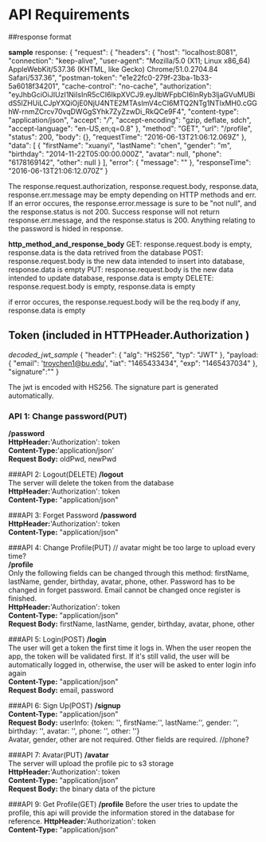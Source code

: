 # API Requirements

##response format

__sample__
response:
{
  "request": {
    "headers": {
      "host": "localhost:8081",
      "connection": "keep-alive",
      "user-agent": "Mozilla/5.0 (X11; Linux x86_64) AppleWebKit/537.36 (KHTML, like Gecko) Chrome/51.0.2704.84 Safari/537.36",
      "postman-token": "e1e22fc0-279f-23ba-1b33-5a6018f34201",
      "cache-control": "no-cache",
      "authorization": "eyJhbGciOiJIUzI1NiIsInR5cCI6IkpXVCJ9.eyJlbWFpbCI6InRyb3ljaGVuMUBidS5lZHUiLCJpYXQiOjE0NjU4NTE2MTAsImV4cCI6MTQ2NTg1NTIxMH0.cGGhW-rnmZCrcv70vqDWGgSYhk7ZyZzwDi_RkQCe9F4",
      "content-type": "application/json",
      "accept": "*/*",
      "accept-encoding": "gzip, deflate, sdch",
      "accept-language": "en-US,en;q=0.8"
    },
    "method": "GET",
    "url": "/profile",
    "status": 200,
    "body": {},
    "requestTime": "2016-06-13T21:06:12.069Z"
  },
  "data": [
    {
      "firstName": "xuanyi",
      "lastName": "chen",
      "gender": "m",
      "birthday": "2014-11-22T05:00:00.000Z",
      "avatar": null,
      "phone": "6178169142",
      "other": null
    }
  ],
  "error": {
    "message": ""
  },
  "responseTime": "2016-06-13T21:06:12.070Z"
}

The response.request.authorization, response.request.body, response.data, response.err.message may be empty depending on HTTP methods and err.
If an error occures, the response.error.message is sure to be "not null", and the response.status is not 200.
Success response will not return response.err.message, and the response.status is 200.
Anything relating to the password is hided in response.

__http_method_and_response_body__
GET: response.request.body is empty, response.data is the data retrived from the database
POST: response.request.body is the new data intended to insert into database, response.data is empty
PUT: response.request.body is the new data intended to update database, response.data is empty
DELETE: response.request.body is empty, response.data is empty

if error occures, the response.request.body will be the req.body if any, response.data is empty

## Token (included in HTTPHeader.Authorization ) 

_decoded_jwt_sample_
{
	"header": {
		"alg": "HS256",
  		"typ": "JWT"
	},
	"payload: { 
		"email": 'troychen1@bu.edu', 
		"iat": "1465433434",
		"exp": "1465437034" 
	},
	"signature":""
}

The jwt is encoded with HS256. The signature part is generated automatically.

### API 1: Change password(PUT)
__/password__    
**HttpHeader:**'Authorization': token   
**Content-Type:**'application/json'  
**Request Body:** oldPwd, newPwd  


###API 2: Logout(DELETE)
__/logout__  
The server will delete the token from the database  
**HttpHeader:**'Authorization': token   
**Content-Type:** "application/json"   


###API 3: Forget Password
__/password__  
**HttpHeader:**'Authorization': token  
**Content-Type:** "application/json"   


###API 4: Change Profile(PUT)
// avatar might be too large to upload every time?  
__/profile__  
Only the following fields can be changed through this method: firstName, lastName, gender, birthday, avatar, phone, other. Password has to be changed in forget password. Email cannot be changed once register is finished.  
**HttpHeader:**'Authorization': token   
**Content-Type:** "application/json"  
**Request Body:** firstName, lastName, gender, birthday, avatar, phone, other  


###API 5: Login(POST)
__/login__  
The user will get a token the first time it logs in. When the user reopen the app, the token will be validated first. If it's still valid, the user will be automatically logged in, otherwise, the user will be asked to enter login info again    
**Content-Type:** "application/json"  
**Request Body:** email, password  


###API 6: Sign Up(POST)
__/signup__   
**Content-Type:** "application/json"  
**Request Body:** userInfo: {token: '', firstName:'', lastName:'', gender: '', birthday: '', avatar: '', phone: '', other: ''}  
Avatar, gender, other are not required. Other fields are required.	//phone?


###API 7: Avatar(PUT)
__/avatar__  
The server will upload the profile pic to s3 storage  
**HttpHeader:**'Authorization': token  
**Content-Type:** "application/json"   
**Request Body:** the binary data of the picture  


###API 9: Get Profile(GET)
__/profile__
Before the user tries to update the profile, this api will provide the information stored in the database for reference.
**HttpHeader:**'Authorization': token  
**Content-Type:** "application/json" 
